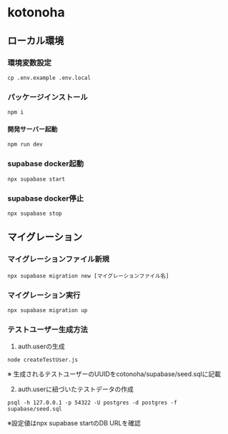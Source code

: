 # kotonoha

## ローカル環境

### 環境変数設定
```
cp .env.example .env.local
```

### パッケージインストール
```
npm i
```

#### 開発サーバー起動
```
npm run dev
```

### supabase docker起動
```
npx supabase start
```

### supabase docker停止
```
npx supabase stop
```

## マイグレーション

### マイグレーションファイル新規
```
npx supabase migration new [マイグレーションファイル名]
```

### マイグレーション実行
```
npx supabase migration up
```

### テストユーザー生成方法

1. auth.userの生成

```
node createTestUser.js
```

※ 生成されるテストユーザーのUUIDをcotonoha/supabase/seed.sqlに記載

2. auth.userに紐づいたテストデータの作成

```
psql -h 127.0.0.1 -p 54322 -U postgres -d postgres -f supabase/seed.sql
```

※設定値はnpx supabase startのDB URLを確認